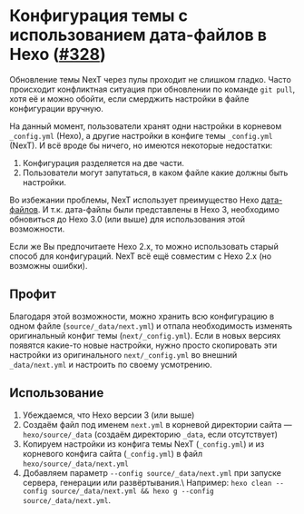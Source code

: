 # Конфигурация темы с использованием дата-файлов в Hexo ([#328](https://github.com/iissnan/hexo-theme-next/issues/328))

Обновление темы NexT через пулы проходит не слишком гладко. Часто происходит конфликтная ситуация при обновлении по команде `git pull`, хотя её и можно обойти, если смерджить настройки в файле конфигурации вручную.

На данный момент, пользователи хранят одни настройки в корневом `_config.yml` (Hexo), а другие настройки в конфиге темы `_config.yml` (NexT). И всё вроде бы ничего, но имеются некоторые недостатки:

1. Конфигурация разделяется на две части.
2. Пользователи могут запутаться, в каком файле какие должны быть настройки.

Во избежании проблемы, NexT использует преимущество Hexo [дата-файлов](https://hexo.io/docs/data-files.html). И т.к. дата-файлы были представлены в Hexo 3, необходимо обновиться до Hexo 3.0 (или выше) для использования этой возможности.

Если же Вы предпочитаете Hexo 2.x, то можно использовать старый способ для конфигураций. NexT всё ещё совместим с Hexo 2.x (но возможны ошибки).

## Профит

Благодаря этой возможности, можно хранить всю конфигурацию в одном файле (`source/_data/next.yml`) и отпала необходимость изменять оригинальный конфиг темы (`next/_config.yml`). Если в новых версиях появятся какие-то новые настройки, нужно просто скопировать эти настройки из оригинального `next/_config.yml` во внешний `_data/next.yml` и настроить по своему усмотрению.

## Использование

1. Убеждаемся, что Hexo версии 3 (или выше)
2. Создаём файл под именем `next.yml` в корневой директории сайта — `hexo/source/_data` (создаём директорию `_data`, если отсутствует)
3. Копируем настройки из конфига темы NexT (`_config.yml`) и из корневого конфига сайта (`_config.yml`) в файл `hexo/source/_data/next.yml`
4. Добавляем параметр `--config source/_data/next.yml` при запуске сервера, генерации или развёртывания.\ Например: `hexo clean --config source/_data/next.yml && hexo g --config source/_data/next.yml`.